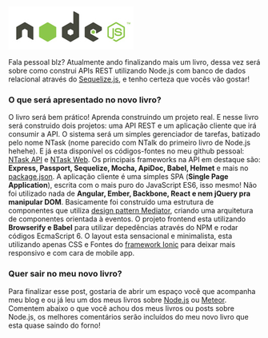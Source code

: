 ![Mais um livro sobre Node.js](../images/nodejs-logo.jpg "Mais um livro sobre Node.js")

Fala pessoal blz? Atualmente ando finalizando mais um livro, dessa vez será sobre como construi APIs REST utilizando Node.js com banco de dados relacional através do [Sequelize.js](http://sequelizejs.com/), e tenho certeza que vocês vão gostar!

### O que será apresentado no novo livro?

O livro será bem prático! Aprenda construindo um projeto real. E nesse livro será construido dois projetos: uma API REST e um aplicação cliente que irá consumir a API.
O sistema será um simples gerenciador de tarefas, batizado pelo nome NTask (nome parecido com NTalk do primeiro livro de Node.js hehehe).
E já esta disponível os códigos-fontes no meu github pessoal: [NTask API](https://github.com/caio-ribeiro-pereira/ntask-api) e [NTask Web](https://github.com/caio-ribeiro-pereira/ntask-web).
Os principais frameworks na API em destaque são: **Express, Passport, Sequelize, Mocha, ApiDoc, Babel, Helmet** e mais no [package.json](https://github.com/caio-ribeiro-pereira/ntask-api/blob/master/package.json).
A aplicação cliente é uma simples SPA (**Single Page Application**), escrita com o mais puro do JavaScript ES6, isso mesmo! Não foi utilizado nada de **Angular, Ember, Backbone, React e nem jQuery pra manipular DOM**.
Basicamente foi construído uma estrutura de componentes que utiliza [design pattern Mediator](https://carldanley.com/js-mediator-pattern/), criando uma arquitetura de componentes orientada à eventos.
O projeto frontend esta utilizando **Browserify e Babel** para utilizar depedências através do NPM e rodar códigos EcmaScript 6.
O layout esta sensacional e minimalista, esta utilizando apenas CSS e Fontes do [framework Ionic](http://ionicframework.com) para deixar mais responsivo e com cara de mobile app.

### Quer sair no meu novo livro?

Para finalizar esse post, gostaria de abrir um espaço você que acompanha meu blog e ou já leu um dos meus livros sobre [Node.js](http://www.casadocodigo.com.br/products/livro-nodejs) ou [Meteor](http://www.casadocodigo.com.br/products/livro-meteor).
Comentem abaixo o que você achou dos meus livros ou posts sobre Node.js, os melhores comentários serão incluídos do meu novo livro que esta quase saindo do forno!